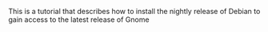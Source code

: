 This is a tutorial that describes how to install the nightly release of Debian to gain access to the latest release of Gnome

<script class="youtube_video">
  const VIDEO_URL = "https://www.youtube.com/embed/xpf4_2cZ2Mw"

  const iframe = document.createElement('iframe')
  iframe.style.display = 'block'
  iframe.style.width = '100%'
  iframe.setAttribute('title', 'YouTube video player')
  iframe.setAttribute('frameborder', '0')
  iframe.setAttribute('allow', 'accelerometer; autoplay; clipboard-write; encrypted-media; gyroscope; picture-in-picture; web-share')
  iframe.setAttribute('referrerpolicy', 'strict-origin-when-cross-origin')
  iframe.setAttribute('allowfullscreen', 'true')
  iframe.setAttribute('src', VIDEO_URL)

  document.currentScript
  if (document.currentScript.nextSibling) {
    document.currentScript.parentNode.insertBefore(iframe, document.currentScript.nextSibling);
    console.log('hi')
  } else {
    document.currentScript.parentNode.appendChild(iframe);
    console.log('hi')
  }

  let height = iframe.getBoundingClientRect().width / (16/9) + 'px'
  iframe.style.height = height
</script>